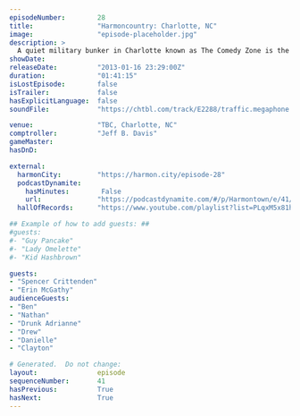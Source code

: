 ```yaml
---
episodeNumber:        28
title:                "Harmoncountry: Charlotte, NC"
image:                "episode-placeholder.jpg"
description: >
  A quiet military bunker in Charlotte known as The Comedy Zone is the site of a kinder, gentler town meeting than Nashville's booze-drenched hootenanny. Mayor Harmon attempts to write a constitution and learns about the deep seated, low-stakes conflict...
showDate:             
releaseDate:          "2013-01-16 23:29:00Z"
duration:             "01:41:15"
isLostEpisode:        false
isTrailer:            false
hasExplicitLanguage:  false
soundFile:            "https://chtbl.com/track/E2288/traffic.megaphone.fm/STA2730581515.mp3?updated=1554328271"

venue:                "TBC, Charlotte, NC"
comptroller:          "Jeff B. Davis"
gameMaster:           
hasDnD:               

external:
  harmonCity:         "https://harmon.city/episode-28"
  podcastDynamite:
    hasMinutes:        False
    url:              "https://podcastdynamite.com/#/p/Harmontown/e/41/28"
  hallOfRecords:      "https://www.youtube.com/playlist?list=PLqxM5x81hNOZbViFHV-_LHROFGme8VOLy"

## Example of how to add guests: ##
#guests:
#- "Guy Pancake"
#- "Lady Omelette"
#- "Kid Hashbrown"

guests:
- "Spencer Crittenden"
- "Erin McGathy"
audienceGuests:
- "Ben"
- "Nathan"
- "Drunk Adrianne"
- "Drew"
- "Danielle"
- "Clayton"

# Generated.  Do not change:
layout:               episode
sequenceNumber:       41
hasPrevious:          True
hasNext:              True
---
```


<!-- The episode description will be rendered here -->
<!-- Add your content below here -->

